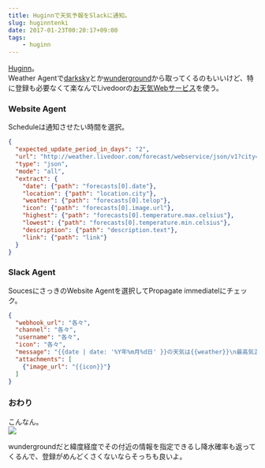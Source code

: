 ```yaml
---
title: Huginnで天気予報をSlackに通知。
slug: huginntenki
date: 2017-01-23T00:20:17+09:00
tags:
    - huginn
---
```

[Huginn](https://github.com/cantino/huginn)。  
Weather Agentで[darksky](https://darksky.net/)とか[wunderground](https://www.wunderground.com/)から取ってくるのもいいけど、特に登録も必要なくて楽なんでLivedoorの[お天気Webサービス](http://weather.livedoor.com/weather_hacks/webservice)を使う。  
<!--more-->

### Website Agent
Scheduleは通知させたい時間を選択。
```json
{
  "expected_update_period_in_days": "2",
  "url": "http://weather.livedoor.com/forecast/webservice/json/v1?city=1次細分区コード",
  "type": "json",
  "mode": "all",
  "extract": {
    "date": {"path": "forecasts[0].date"},
    "location": {"path": "location.city"},
    "weather": {"path": "forecasts[0].telop"},
    "icon": {"path": "forecasts[0].image.url"},
    "highest": {"path": "forecasts[0].temperature.max.celsius"},
    "lowest": {"path": "forecasts[0].temperature.min.celsius"},
    "description": {"path": "description.text"},
    "link": {"path": "link"}
  }
}
```

### Slack Agent
SoucesにさっきのWebsite Agentを選択してPropagate immediatelにチェック。
```json
{
  "webhook_url": "各々",
  "channel": "各々",
  "username": "各々",
  "icon": "各々",
  "message": "{{date | date: '%Y年%m月%d日' }}の天気は{{weather}}\n最高気温/最低気温 : {{highest}}℃/{{lowest}}℃\n\n{{description | replace: '\n', '' }}\n\n<{{link}}|Livedoor天気情報 - {{location}}>",
  "attachments": [
    {"image_url": "{{icon}}"}
  ]
}
```

### おわり
こんなん。  
![](/img/170123.png)

wundergroundだと緯度経度でその付近の情報を指定できるし降水確率も返ってくるんで、登録がめんどくさくないならそっちも良いよ。
